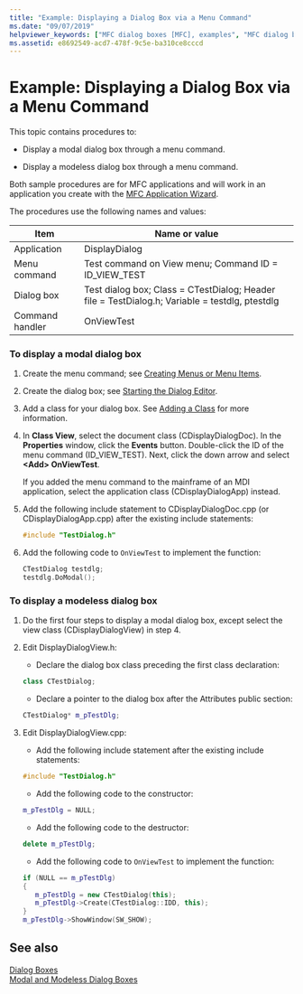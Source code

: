 ```yaml
---
title: "Example: Displaying a Dialog Box via a Menu Command"
ms.date: "09/07/2019"
helpviewer_keywords: ["MFC dialog boxes [MFC], examples", "MFC dialog boxes [MFC], displaying", "modeless dialog boxes [MFC], displaying", "dialog boxes [MFC], MFC", "modal dialog boxes [MFC], displaying", "examples [MFC], dialog boxes", "menu items [MFC], examples"]
ms.assetid: e8692549-acd7-478f-9c5e-ba310ce8cccd
---
```

# Example: Displaying a Dialog Box via a Menu Command

This topic contains procedures to:

- Display a modal dialog box through a menu command.

- Display a modeless dialog box through a menu command.

Both sample procedures are for MFC applications and will work in an application you create with the [MFC Application Wizard](../mfc/reference/mfc-application-wizard.md).

The procedures use the following names and values:

|Item|Name or value|
|----------|-------------------|
|Application|DisplayDialog|
|Menu command|Test command on View menu; Command ID = ID_VIEW_TEST|
|Dialog box|Test dialog box; Class = CTestDialog; Header file = TestDialog.h; Variable = testdlg, ptestdlg|
|Command handler|OnViewTest|

### To display a modal dialog box

1. Create the menu command; see [Creating Menus or Menu Items](../windows/creating-a-menu.md).

1. Create the dialog box; see [Starting the Dialog Editor](../windows/creating-a-new-dialog-box.md).

1. Add a class for your dialog box. See [Adding a Class](../ide/adding-a-class-visual-cpp.md) for more information.

1. In **Class View**, select the document class (CDisplayDialogDoc). In the **Properties** window, click the **Events** button. Double-click the ID of the menu command (ID_VIEW_TEST). Next, click the down arrow and select **\<Add> OnViewTest**.

   If you added the menu command to the mainframe of an MDI application, select the application class (CDisplayDialogApp) instead.

1. Add the following include statement to CDisplayDialogDoc.cpp (or CDisplayDialogApp.cpp) after the existing include statements:

   ```cpp
   #include "TestDialog.h"
   ```

1. Add the following code to `OnViewTest` to implement the function:

   ```cpp
   CTestDialog testdlg;
   testdlg.DoModal();  
   ```

### To display a modeless dialog box

1. Do the first four steps to display a modal dialog box, except select the view class (CDisplayDialogView) in step 4.

1. Edit DisplayDialogView.h:

   - Declare the dialog box class preceding the first class declaration:

   ```cpp
   class CTestDialog;
   ```

   - Declare a pointer to the dialog box after the Attributes public section:

   ```cpp
   CTestDialog* m_pTestDlg;
   ```

1. Edit DisplayDialogView.cpp:

   - Add the following include statement after the existing include statements:

   ```cpp
   #include "TestDialog.h"
   ```

   - Add the following code to the constructor:

   ```cpp
   m_pTestDlg = NULL;
   ```

   - Add the following code to the destructor:

   ```cpp
   delete m_pTestDlg;
   ```

   - Add the following code to `OnViewTest` to implement the function:

   ```cpp
   if (NULL == m_pTestDlg)
   {
      m_pTestDlg = new CTestDialog(this);
      m_pTestDlg->Create(CTestDialog::IDD, this);
   }
   m_pTestDlg->ShowWindow(SW_SHOW); 
   ```

## See also

[Dialog Boxes](../mfc/dialog-boxes.md)<br/>
[Modal and Modeless Dialog Boxes](../mfc/modal-and-modeless-dialog-boxes.md)
